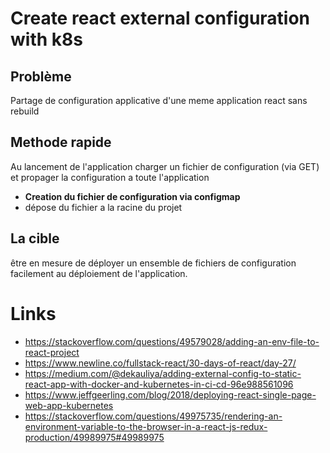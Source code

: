 # Create react external configuration with k8s

## Problème 
Partage de configuration applicative d'une meme application react sans rebuild

## Methode rapide 
Au lancement de l'application charger un fichier de configuration (via GET) et propager la configuration a toute l'application 

- **Creation du fichier de configuration via configmap**
- dépose du fichier a la racine du projet


## La cible
être en mesure de déployer un ensemble de fichiers de configuration facilement au déploiement de l'application.






# Links 
- https://stackoverflow.com/questions/49579028/adding-an-env-file-to-react-project
- https://www.newline.co/fullstack-react/30-days-of-react/day-27/
- https://medium.com/@dekauliya/adding-external-config-to-static-react-app-with-docker-and-kubernetes-in-ci-cd-96e988561096
- https://www.jeffgeerling.com/blog/2018/deploying-react-single-page-web-app-kubernetes
- https://stackoverflow.com/questions/49975735/rendering-an-environment-variable-to-the-browser-in-a-react-js-redux-production/49989975#49989975
